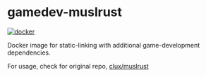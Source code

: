 # gamedev-muslrust

[![docker](https://badgen.net/docker/pulls/pbzweihander/gamedev-muslrust)](https://store.docker.com/community/images/pbzweihander/gamedev-muslrust)

Docker image for static-linking with additional game-development dependencies.

For usage, check for original repo, [clux/muslrust](https://github.com/clux/muslrust)
